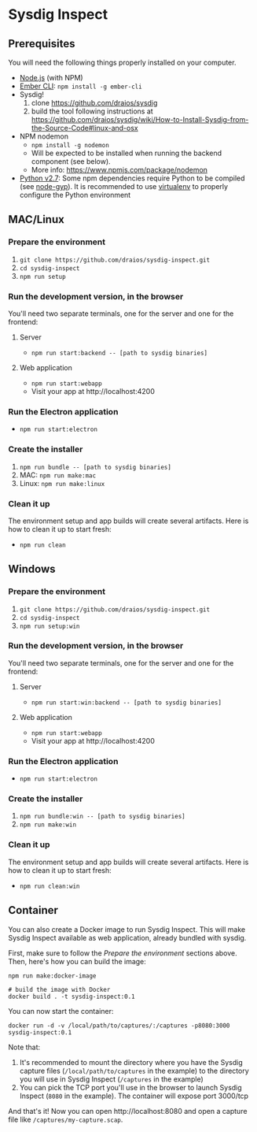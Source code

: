 # Sysdig Inspect

## Prerequisites

You will need the following things properly installed on your computer.

* [Node.js](https://nodejs.org/) (with NPM)
* [Ember CLI](https://ember-cli.com/): `npm install -g ember-cli`
* Sysdig!
    1. clone https://github.com/draios/sysdig
    2. build the tool following instructions at https://github.com/draios/sysdig/wiki/How-to-Install-Sysdig-from-the-Source-Code#linux-and-osx
* NPM nodemon
  * `npm install -g nodemon`
  * Will be expected to be installed when running the backend component (see below).
  * More info: https://www.npmjs.com/package/nodemon
* [Python v2.7](https://www.python.org/download/releases/2.7/): Some npm dependencies require Python to be compiled (see [node-gyp](https://github.com/nodejs/node-gyp)). It is recommended to use [virtualenv](https://docs.python-guide.org/dev/virtualenvs/#lower-level-virtualenv) to properly configure the Python environment


## MAC/Linux

### Prepare the environment

1. `git clone https://github.com/draios/sysdig-inspect.git`
2. `cd sysdig-inspect`
3. `npm run setup`


### Run the development version, in the browser

You'll need two separate terminals, one for the server and one for the frontend:

1. Server
    * `npm run start:backend -- [path to sysdig binaries]`

2. Web application
    * `npm run start:webapp`
    * Visit your app at http://localhost:4200


### Run the Electron application

* `npm run start:electron`


### Create the installer

1. `npm run bundle -- [path to sysdig binaries]`
2. MAC: `npm run make:mac`
2. Linux: `npm run make:linux`


### Clean it up

The environment setup and app builds will create several artifacts. Here is how to clean it up to
start fresh:

* `npm run clean`



## Windows

### Prepare the environment

1. `git clone https://github.com/draios/sysdig-inspect.git`
2. `cd sysdig-inspect`
3. `npm run setup:win`


### Run the development version, in the browser

You'll need two separate terminals, one for the server and one for the frontend:

1. Server
    * `npm run start:win:backend -- [path to sysdig binaries]`

2. Web application
    * `npm run start:webapp`
    * Visit your app at http://localhost:4200


### Run the Electron application

* `npm run start:electron`


### Create the installer

1. `npm run bundle:win -- [path to sysdig binaries]`
2. `npm run make:win`


### Clean it up

The environment setup and app builds will create several artifacts. Here is how to clean it up to
start fresh:

* `npm run clean:win`


## Container

You can also create a Docker image to run Sysdig Inspect. This will make Sysdig Inspect available as web application, already bundled with sysdig.

First, make sure to follow the _Prepare the environment_ sections above. Then, here's how you can build the image:

```
npm run make:docker-image

# build the image with Docker
docker build . -t sysdig-inspect:0.1
```

You can now start the container:

```
docker run -d -v /local/path/to/captures/:/captures -p8080:3000 sysdig-inspect:0.1
```

Note that:

1. It's recommended to mount the directory where you have the Sysdig capture files (`/local/path/to/captures` in the example) to the directory you will use in Sysdig Inspect (`/captures` in the example)
2. You can pick the TCP port you'll use in the browser to launch Sysdig Inspect (`8080` in the example). The container will expose port 3000/tcp

And that's it! Now you can open http://localhost:8080 and open a capture file like `/captures/my-capture.scap`.
